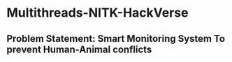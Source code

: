 # Multithreads-NITK-HackVerse
## Problem Statement: Smart Monitoring System To prevent Human-Animal conflicts

